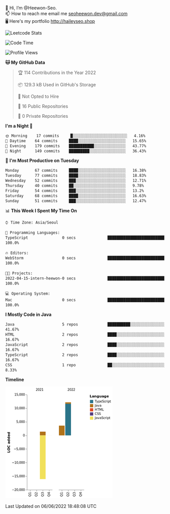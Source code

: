 👋 Hi, I’m @Heewon-Seo.  
📫 How to reach me email me seoheewon.dev@gmail.com   
🖥 Here's my portfolio http://haileyseo.shop

![Leetcode Stats](https://leetcode.card.workers.dev/?username=Heewon-Seo)

 <!--START_SECTION:waka-->
![Code Time](http://img.shields.io/badge/Code%20Time-0%20secs-blue)

![Profile Views](http://img.shields.io/badge/Profile%20Views-5-blue)

**🐱 My GitHub Data** 

> 🏆 114 Contributions in the Year 2022
 > 
> 📦 129.3 kB Used in GitHub's Storage 
 > 
> 🚫 Not Opted to Hire
 > 
> 📜 16 Public Repositories 
 > 
> 🔑 0 Private Repositories  
 > 
**I'm a Night 🦉** 

```text
🌞 Morning    17 commits     █░░░░░░░░░░░░░░░░░░░░░░░░   4.16% 
🌆 Daytime    64 commits     ████░░░░░░░░░░░░░░░░░░░░░   15.65% 
🌃 Evening    179 commits    ███████████░░░░░░░░░░░░░░   43.77% 
🌙 Night      149 commits    █████████░░░░░░░░░░░░░░░░   36.43%

```
📅 **I'm Most Productive on Tuesday** 

```text
Monday       67 commits     ████░░░░░░░░░░░░░░░░░░░░░   16.38% 
Tuesday      77 commits     ████░░░░░░░░░░░░░░░░░░░░░   18.83% 
Wednesday    52 commits     ███░░░░░░░░░░░░░░░░░░░░░░   12.71% 
Thursday     40 commits     ██░░░░░░░░░░░░░░░░░░░░░░░   9.78% 
Friday       54 commits     ███░░░░░░░░░░░░░░░░░░░░░░   13.2% 
Saturday     68 commits     ████░░░░░░░░░░░░░░░░░░░░░   16.63% 
Sunday       51 commits     ███░░░░░░░░░░░░░░░░░░░░░░   12.47%

```


📊 **This Week I Spent My Time On** 

```text
⌚︎ Time Zone: Asia/Seoul

💬 Programming Languages: 
TypeScript               0 secs              █████████████████████████   100.0%

🔥 Editors: 
WebStorm                 0 secs              █████████████████████████   100.0%

🐱‍💻 Projects: 
2022-04-15-intern-heewon-0 secs              █████████████████████████   100.0%

💻 Operating System: 
Mac                      0 secs              █████████████████████████   100.0%

```

**I Mostly Code in Java** 

```text
Java                     5 repos             ██████████░░░░░░░░░░░░░░░   41.67% 
HTML                     2 repos             ████░░░░░░░░░░░░░░░░░░░░░   16.67% 
JavaScript               2 repos             ████░░░░░░░░░░░░░░░░░░░░░   16.67% 
TypeScript               2 repos             ████░░░░░░░░░░░░░░░░░░░░░   16.67% 
CSS                      1 repo              ██░░░░░░░░░░░░░░░░░░░░░░░   8.33%

```


**Timeline**

![Chart not found](https://raw.githubusercontent.com/Heewon-Seo/Heewon-Seo/main/charts/bar_graph.png) 


 Last Updated on 06/06/2022 18:48:08 UTC
<!--END_SECTION:waka-->

